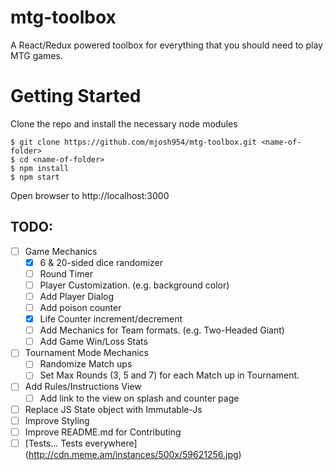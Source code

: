 # mtg-toolbox
A React/Redux powered toolbox for everything that you should need to play MTG games.

# Getting Started
Clone the repo and install the necessary node modules
```
$ git clone https://github.com/mjosh954/mtg-toolbox.git <name-of-folder>
$ cd <name-of-folder>
$ npm install
$ npm start
```
Open browser to http://localhost:3000

## TODO:
- [ ] Game Mechanics
  - [x] 6 & 20-sided dice randomizer
  - [ ] Round Timer
  - [ ] Player Customization. (e.g. background color)
  - [ ] Add Player Dialog
  - [ ] Add poison counter
  - [x] Life Counter increment/decrement
  - [ ] Add Mechanics for Team formats. (e.g. Two-Headed Giant)
  - [ ] Add Game Win/Loss Stats
- [ ] Tournament Mode Mechanics
  - [ ] Randomize Match ups
  - [ ] Set Max Rounds (3, 5 and 7) for each Match up in Tournament.
- [ ] Add Rules/Instructions View
  - [ ] Add link to the view on splash and counter page
- [ ] Replace JS State object with Immutable-Js
- [ ] Improve Styling
- [ ] Improve README.md for Contributing
- [ ] [Tests... Tests everywhere] (http://cdn.meme.am/instances/500x/59621256.jpg)
